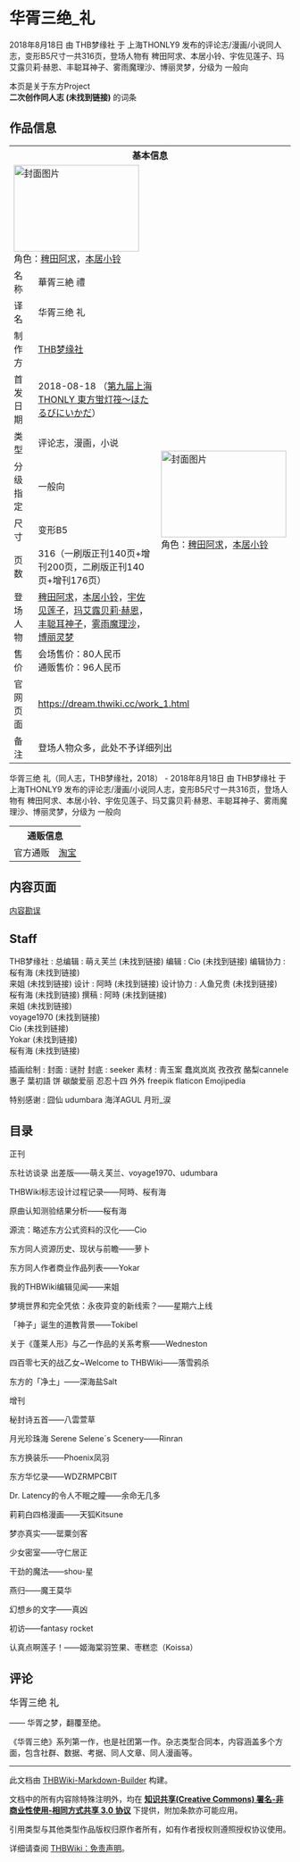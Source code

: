 # 华胥三绝_礼

<!-- source html: G:\repos\THBWiki-Markdown-Builder\THBWikiMarkdown\Temp\main\4\45\ns0%3A%E5%8D%8E%E8%83%A5%E4%B8%89%E7%BB%9D_%E7%A4%BC.html -->

2018年8月18日 由 THB梦缘社 于 上海THONLY9 发布的评论志/漫画/小说同人志，变形B5尺寸一共316页，登场人物有 稗田阿求、本居小铃、宇佐见莲子、玛艾露贝莉·赫恩、丰聪耳神子、雾雨魔理沙、博丽灵梦，分级为 一般向

本页是关于东方Project  
 **二次创作同人志 (未找到链接)** 的词条

## 作品信息

<table><tbody><tr><th colspan="3">基本信息</th></tr><tr><td class="cover-artwork-mobile" colspan="2"><a href="./文件-华胥三绝_礼封面.jpg.md" class="image" title="封面图片"><img alt="封面图片" src="https://upload.thwiki.cc/thumb/c/c9/%E5%8D%8E%E8%83%A5%E4%B8%89%E7%BB%9D_%E7%A4%BC%E5%B0%81%E9%9D%A2.jpg/224px-%E5%8D%8E%E8%83%A5%E4%B8%89%E7%BB%9D_%E7%A4%BC%E5%B0%81%E9%9D%A2.jpg" decoding="async" loading="lazy" width="224" height="155" srcset="https://upload.thwiki.cc/thumb/c/c9/%E5%8D%8E%E8%83%A5%E4%B8%89%E7%BB%9D_%E7%A4%BC%E5%B0%81%E9%9D%A2.jpg/336px-%E5%8D%8E%E8%83%A5%E4%B8%89%E7%BB%9D_%E7%A4%BC%E5%B0%81%E9%9D%A2.jpg 1.5x, https://upload.thwiki.cc/thumb/c/c9/%E5%8D%8E%E8%83%A5%E4%B8%89%E7%BB%9D_%E7%A4%BC%E5%B0%81%E9%9D%A2.jpg/448px-%E5%8D%8E%E8%83%A5%E4%B8%89%E7%BB%9D_%E7%A4%BC%E5%B0%81%E9%9D%A2.jpg 2x" data-file-width="2500" data-file-height="1727"></a><div class="cover-char">角色：<a href="./稗田阿求.md" title="稗田阿求">稗田阿求</a>，<a href="./本居小铃.md" title="本居小铃">本居小铃</a></div></td>
</tr><tr><td class="label">名称</td><td colspan="2"> 華胥三絶 禮 </td></tr><tr><td class="label">译名</td><td colspan="2"> 华胥三绝 礼 </td></tr><tr><td class="label">制作方</td><td><a href="./THB梦缘社.md" title="THB梦缘社">THB梦缘社</a></td><td class="cover-artwork" rowspan="8" style="min-width:224px;"><a href="./文件-华胥三绝_礼封面.jpg.md" class="image" title="封面图片"><img alt="封面图片" src="https://upload.thwiki.cc/thumb/c/c9/%E5%8D%8E%E8%83%A5%E4%B8%89%E7%BB%9D_%E7%A4%BC%E5%B0%81%E9%9D%A2.jpg/224px-%E5%8D%8E%E8%83%A5%E4%B8%89%E7%BB%9D_%E7%A4%BC%E5%B0%81%E9%9D%A2.jpg" decoding="async" loading="lazy" width="224" height="155" srcset="https://upload.thwiki.cc/thumb/c/c9/%E5%8D%8E%E8%83%A5%E4%B8%89%E7%BB%9D_%E7%A4%BC%E5%B0%81%E9%9D%A2.jpg/336px-%E5%8D%8E%E8%83%A5%E4%B8%89%E7%BB%9D_%E7%A4%BC%E5%B0%81%E9%9D%A2.jpg 1.5x, https://upload.thwiki.cc/thumb/c/c9/%E5%8D%8E%E8%83%A5%E4%B8%89%E7%BB%9D_%E7%A4%BC%E5%B0%81%E9%9D%A2.jpg/448px-%E5%8D%8E%E8%83%A5%E4%B8%89%E7%BB%9D_%E7%A4%BC%E5%B0%81%E9%9D%A2.jpg 2x" data-file-width="2500" data-file-height="1727"></a><div class="cover-char">角色：<a href="./稗田阿求.md" title="稗田阿求">稗田阿求</a>，<a href="./本居小铃.md" title="本居小铃">本居小铃</a></div></td>
</tr><tr><td class="label">首发日期</td><td>2018-08-18&#160;（<a href="/展会作品列表?e=%E4%B8%8A%E6%B5%B7THONLY%239">第九届上海THONLY 東方蛍灯筏～ほたるびにいかだ</a>）</td></tr><tr><td class="label">类型</td><td>评论志，漫画，小说</td></tr><tr><td class="label">分级指定</td><td>一般向</td></tr><tr><td class="label">尺寸</td><td>变形B5</td></tr><tr><td class="label">页数</td><td>316（一刷版正刊140页+增刊200页，二刷版正刊140页+增刊176页）</td></tr><tr><td class="label">登场人物</td><td><a href="./稗田阿求.md" title="稗田阿求">稗田阿求</a>，<a href="./本居小铃.md" title="本居小铃">本居小铃</a>，<a href="./宇佐见莲子.md" title="宇佐见莲子">宇佐见莲子</a>，<a href="./玛艾露贝莉·赫恩.md" title="玛艾露贝莉·赫恩">玛艾露贝莉·赫恩</a>，<a href="./丰聪耳神子.md" title="丰聪耳神子">丰聪耳神子</a>，<a href="./雾雨魔理沙.md" title="雾雨魔理沙">雾雨魔理沙</a>，<a href="./博丽灵梦.md" title="博丽灵梦">博丽灵梦</a></td></tr><tr><td class="label">售价</td><td>会场售价：80人民币<br>通贩售价：96人民币</td></tr>
<tr><td class="label">官网页面</td><td colspan="2"><a rel="nofollow" class="external free" href="https://dream.thwiki.cc/work_1.html">https://dream.thwiki.cc/work_1.html</a></td></tr><tr><td class="label">备注</td><td colspan="2">登场人物众多，此处不予详细列出</td></tr></tbody></table>

华胥三绝 礼（同人志，THB梦缘社，2018） - 2018年8月18日 由 THB梦缘社 于 上海THONLY9 发布的评论志/漫画/小说同人志，变形B5尺寸一共316页，登场人物有 稗田阿求、本居小铃、宇佐见莲子、玛艾露贝莉·赫恩、丰聪耳神子、雾雨魔理沙、博丽灵梦，分级为 一般向

<table><tbody><tr><th colspan="3">通贩信息</th></tr><tr><td class="label">官方通贩</td><td colspan="2"><a rel="nofollow" class="external text" href="https://item.taobao.com/item.htm?id=576091259645">淘宝</a></td></tr></tbody></table>



## 内容页面
  
[内容勘误](./华胥三绝_礼-勘误.md)
  


## Staff
THB梦缘社
: 
总编辑
: 萌え芙兰 (未找到链接)
编辑
: Cio (未找到链接)
编辑协力
: 桜有海 (未找到链接)  
来姐 (未找到链接)
设计
: 阿時 (未找到链接)
设计协力
: 人鱼兄贵 (未找到链接)  
桜有海 (未找到链接)
撰稿
: 阿時 (未找到链接)  
来姐 (未找到链接)  
voyage1970 (未找到链接)  
Cio (未找到链接)  
Yokar (未找到链接)  
桜有海 (未找到链接)


插画绘制
: 
封面
: 谜肘
封底
: seeker
素材
: 靑玉案 蠢岚岚岚 孜孜孜 酪梨cannele 惠子 葉初語 饼 碳酸爱丽 忍忍十四 外外 freepik flaticon Emojipedia


特别感谢
: 囧仙 udumbara 海洋AGUL 月珩_涙


## 目录

正刊

  
东社访谈录 出差版——萌え芙兰、voyage1970、udumbara  

THBWiki标志设计过程记录——阿時、桜有海  

原曲认知测验结果分析——桜有海  

源流：略述东方公式资料的汉化——Cio  

东方同人资源历史、现状与前瞻——萝卜  

东方同人作者商业作品列表——Yokar  

我的THBWiki编辑见闻——来姐  

梦境世界和完全凭依：永夜异变的新线索？——星期六上线  

「神子」诞生的道教背景——Tokibel  

关于《蓬莱人形》与乙一作品的关系考察——Wedneston  

四百零七天的战乙女~Welcome to THBWiki——落雪鸦杀  

东方的「净土」——深海盐Salt  

  

  

增刊

  
秘封诗五首——八雲萱草  

月光珍珠海 Serene Selene´s Scenery——Rinran  

东方换装乐——Phoenix凤羽  

东方华忆录——WDZRMPCBIT  

Dr. Latency的令人不眠之瞳——余命无几多  

莉莉白四格漫画——天狐Kitsune  

梦亦真实——罂粟剑客  

少女密室——守仁居正  

干劲的魔法——shou-星  

燕归——魔王莫华  

幻想乡的文字——真凶  

初访——fantasy rocket  

认真点啊莲子！——姬海棠羽笠果、枣糕恋（Koissa）
  



## 评论
  
<big>华胥三绝 礼</big>  

—— 华胥之梦，翻覆至绝。
  
  
  

《华胥三绝》系列第一作，也是社团第一作。杂志类型合同本，内容涵盖多个方面，包含社群、数据、考据、同人文章、同人漫画等。
  
  
  

  





---

此文档由 [THBWiki-Markdown-Builder](https://github.com/Delsin-Yu/THBWiki-Markdown-Builder) 构建。

文档中的所有内容除特殊注明外，均在 [**知识共享(Creative Commons) 署名-非商业性使用-相同方式共享 3.0 协议**](https://creativecommons.org/licenses/by-sa/3.0/deed.zh-hans) 下提供，附加条款亦可能应用。

引用类型与其他类型作品版权归原作者所有，如有作者授权则遵照授权协议使用。

详细请查阅 [THBWiki：免责声明](https://thbwiki.cc/THBWiki:%E5%85%8D%E8%B4%A3%E5%A3%B0%E6%98%8E)。

